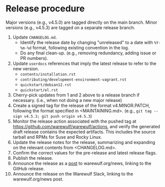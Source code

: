 # Release procedure

Major versions (e.g., v4.5.0) are tagged directly on the main
branch. Minor versions (e.g., v4.5.3) are tagged on a separate release
branch.

1. Update `CHANGELOG.md`.
   - Identify the release date by changing "unreleased" to a date with
     `%Y-%m-%d` format, following existing convention in the log.
   - Do any final clean-up. (e.g., removing redundancy, adding issue
     or PR numbers).
2. Update `userdocs` references that imply the latest release to refer
   to the new version.
   - `contents/installation.rst`
   - `contributing/development-environment-vagrant.rst`
   - `quickstart/debian12.rst`
   - `quickstart/el.rst`
3. Cherry-pick updates from 1 and 2 above to a release branch if necessary.
   (i.e., when not doing a new major release)
4. Create a signed tag for the release of the format v4.MINOR.PATCH,
   following the format specified in <MAINTAINING.md>. (e.g., `git tag
   --sign v4.5.3; git push origin v4.5.3`)
5. Monitor the release action associated with the pushed tag at
   https://github.com/warewulf/warewulf/actions, and verify the
   generated draft release contains the expected artifacts. This
   includes the source tarball and RPMs for Suse and Rocky Linux.
6. Update the release notes for the release, summarizing and expanding
   on the relevant contents from <CHANGELOG.md>.
7. Confirm the correct values for the pre-release and latest release
   flags.
8. Publish the release.
9. Announce the release as a [post][1] to warewulf.org/news, linking
   to the GitHub release.
10. Announce the release on the Warewulf Slack, linking to the
    warewulf.org/news post.

[1]: https://github.com/warewulf/warewulf.org/tree/main/src/posts
